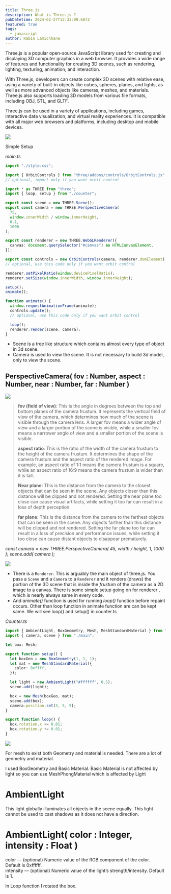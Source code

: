 ```yaml
---
title: Three.js
description: What is Three.js ?
pubDatetime: 2024-02-27T12:33:09.687Z
featured: true
tags:
  - javascript
author: Rabin Lamichhane
---
```


<!--StartFragment-->

Three.js is a popular open-source JavaScript library used for creating and displaying 3D computer graphics in a web browser. It provides a wide range of features and functionality for creating 3D scenes, such as rendering, lighting, texturing, animation, and interaction.

With Three.js, developers can create complex 3D scenes with relative ease, using a variety of built-in objects like cubes, spheres, planes, and lights, as well as more advanced objects like cameras, meshes, and materials. Three.js also supports loading 3D models from various file formats, including OBJ, STL, and GLTF.

Three.js can be used in a variety of applications, including games, interactive data visualization, and virtual reality experiences. It is compatible with all major web browsers and platforms, including desktop and mobile devices.

![](https://miro.medium.com/v2/resize:fit:700/1*3A9pCiR9XVCLCBmSceQL0w.png)

Simple Setup

_main.ts_

```typescript
import "./style.css";

import { OrbitControls } from "three/addons/controls/OrbitControls.js";
// optional, import only if you want orbit control

import * as THREE from "three";
import { loop, setup } from "./counter";

export const scene = new THREE.Scene();
export const camera = new THREE.PerspectiveCamera(
  75,
  window.innerWidth / window.innerHeight,
  0.1,
  1000
);

export const renderer = new THREE.WebGLRenderer({
  canvas: document.querySelector("#canvas") as HTMLCanvasElement,
});

export const controls = new OrbitControls(camera, renderer.domElement);
// optional, use this code only if you want orbit control

renderer.setPixelRatio(window.devicePixelRatio);
renderer.setSize(window.innerWidth, window.innerHeight);

setup();
animate();

function animate() {
  window.requestAnimationFrame(animate);
  controls.update();
  // optional, use this code only if you want orbit control

  loop();
  renderer.render(scene, camera);
}
```

- Scene is a tree like structure which contains almost every type of object in 3d scene.
- Camera is used to view the scene. It is not necessary to build 3d model, only to view the scene.

## PerspectiveCamera( fov : Number, aspect : Number, near : Number, far : Number )

![](https://miro.medium.com/v2/resize:fit:500/1*lDBObnqlSVruDwb7sd3Ahw.png)

> **fov (field of view)**: This is the angle in degrees between the top and bottom planes of the camera frustum. It represents the vertical field of view of the camera, which determines how much of the scene is visible through the camera lens. A larger fov means a wider angle of view and a larger portion of the scene is visible, while a smaller fov means a narrower angle of view and a smaller portion of the scene is visible.
>
> **aspect ratio**: This is the ratio of the width of the camera frustum to the height of the camera frustum. It determines the shape of the camera frustum and the aspect ratio of the rendered image. For example, an aspect ratio of 1:1 means the camera frustum is a square, while an aspect ratio of 16:9 means the camera frustum is wider than it is tall.
>
> **Near plane**: This is the distance from the camera to the closest objects that can be seen in the scene. Any objects closer than this distance will be clipped and not rendered. Setting the near plane too close can cause visual artifacts, while setting it too far can result in a loss of depth perception.
>
> **far plane**: This is the distance from the camera to the farthest objects that can be seen in the scene. Any objects farther than this distance will be clipped and not rendered. Setting the far plane too far can result in a loss of precision and performance issues, while setting it too close can cause distant objects to disappear prematurely.

_const camera = new THREE.PerspectiveCamera( 45, width / height, 1, 1000 ); scene.add( camera );_

![](https://miro.medium.com/v2/resize:fit:700/0*ZJzwzQgE861heAH7.png)

- There is a `Renderer`. This is arguably the main object of three.js. You pass a `Scene` and a `Camera` to a `Renderer` and it renders (draws) the portion of the 3D scene that is inside the *frustum* of the camera as a 2D image to a canvas. There is some simple setup going on for renderer , which is nearly always same in every code.
- And *animate()* function is used for running *loop()* function before repaint occurs. Other than loop function in animate function are can be kept same. We will see loop() and setup() in counter.ts

_Counter.ts_

```typescript
import { AmbientLight, BoxGeometry, Mesh, MeshStandardMaterial } from "three";
import { camera, scene } from "./main";

let box: Mesh;

export function setup() {
  let boxGeo = new BoxGeometry(1, 1, 1);
  let mat = new MeshStandardMaterial({
    color: 0xffff,
  });

  let light = new AmbientLight("#ffffff", 0.5);
  scene.add(light);

  box = new Mesh(boxGeo, mat);
  scene.add(box);
  camera.position.set(3, 5, 5);
}

export function loop() {
  box.rotation.x += 0.01;
  box.rotation.y += 0.01;
}
```

![](https://miro.medium.com/v2/resize:fit:500/1*9gcFfsMgYy6Omlncp9JJWg.png)

For mesh to exist both Geometry and material is needed. There are a lot of geometry and material.

I used BoxGeometry and Basic Material. Basic Material is not affected by light so you can use MeshPhongMaterial which is affected by Light

# AmbientLight

This light globally illuminates all objects in the scene equally. This light cannot be used to cast shadows as it does not have a direction.

# AmbientLight( color : Integer, intensity : Float )

color — (optional) Numeric value of the RGB component of the color. Default is 0xffffff.\
intensity — (optional) Numeric value of the light’s strength/intensity. Default is 1.

In Loop function I rotated the box.

<!--EndFragment-->
